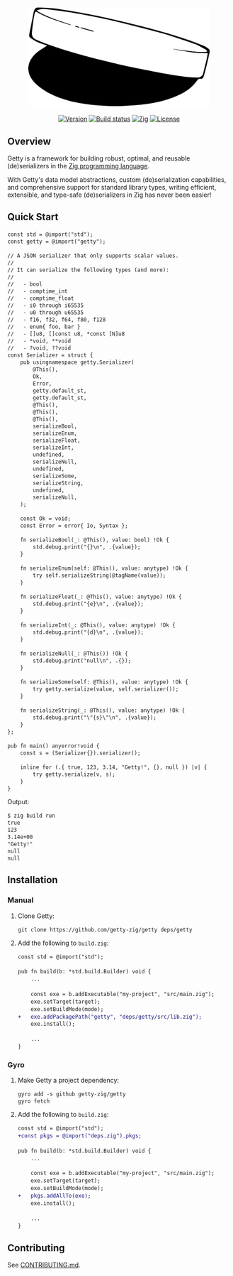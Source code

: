 <br/>

<p align="center">
  <img alt="Getty" src="https://github.com/getty-zig/logo/blob/main/getty-solid.svg" width="410px">
  <br/>
  <br/>
  <a href="https://github.com/getty-zig/getty/releases/latest"><img alt="Version" src="https://img.shields.io/github/v/release/getty-zig/getty?include_prereleases&label=version&style=flat-square"></a>
  <a href="https://github.com/getty-zig/getty/actions/workflows/ci.yml"><img alt="Build status" src="https://img.shields.io/github/workflow/status/getty-zig/getty/ci?style=flat-square" /></a>
  <a href="https://ziglang.org/download"><img alt="Zig" src="https://img.shields.io/badge/zig-master-fd9930.svg?style=flat-square"></a>
  <a href="https://github.com/getty-zig/getty/blob/main/LICENSE"><img alt="License" src="https://img.shields.io/badge/license-MIT-blue?style=flat-square"></a>
</p>

## Overview

Getty is a framework for building robust, optimal, and reusable (de)serializers in the [Zig programming language](https://ziglang.org).

With Getty's data model abstractions, custom (de)serialization capabilities, and comprehensive support for standard library types, writing efficient, extensible, and type-safe (de)serializers in Zig has never been easier!

## Quick Start

```zig
const std = @import("std");
const getty = @import("getty");

// A JSON serializer that only supports scalar values.
//
// It can serialize the following types (and more):
//
//   - bool
//   - comptime_int
//   - comptime_float
//   - i0 through i65535
//   - u0 through u65535
//   - f16, f32, f64, f80, f128
//   - enum{ foo, bar }
//   - []u8, []const u8, *const [N]u8
//   - *void, **void
//   - ?void, ??void
const Serializer = struct {
    pub usingnamespace getty.Serializer(
        @This(),
        Ok,
        Error,
        getty.default_st,
        getty.default_st,
        @This(),
        @This(),
        @This(),
        serializeBool,
        serializeEnum,
        serializeFloat,
        serializeInt,
        undefined,
        serializeNull,
        undefined,
        serializeSome,
        serializeString,
        undefined,
        serializeNull,
    );

    const Ok = void;
    const Error = error{ Io, Syntax };

    fn serializeBool(_: @This(), value: bool) !Ok {
        std.debug.print("{}\n", .{value});
    }

    fn serializeEnum(self: @This(), value: anytype) !Ok {
        try self.serializeString(@tagName(value));
    }

    fn serializeFloat(_: @This(), value: anytype) !Ok {
        std.debug.print("{e}\n", .{value});
    }

    fn serializeInt(_: @This(), value: anytype) !Ok {
        std.debug.print("{d}\n", .{value});
    }

    fn serializeNull(_: @This()) !Ok {
        std.debug.print("null\n", .{});
    }

    fn serializeSome(self: @This(), value: anytype) !Ok {
        try getty.serialize(value, self.serializer());
    }

    fn serializeString(_: @This(), value: anytype) !Ok {
        std.debug.print("\"{s}\"\n", .{value});
    }
};

pub fn main() anyerror!void {
    const s = (Serializer{}).serializer();

    inline for (.{ true, 123, 3.14, "Getty!", {}, null }) |v| {
        try getty.serialize(v, s);
    }
}
```

Output:

```console
$ zig build run
true
123
3.14e+00
"Getty!"
null
null
```

## Installation

### Manual

1. Clone Getty:

    ```
    git clone https://github.com/getty-zig/getty deps/getty
    ```

2. Add the following to `build.zig`:

    ```diff
    const std = @import("std");

    pub fn build(b: *std.build.Builder) void {
        ...

        const exe = b.addExecutable("my-project", "src/main.zig");
        exe.setTarget(target);
        exe.setBuildMode(mode);
    +   exe.addPackagePath("getty", "deps/getty/src/lib.zig");
        exe.install();

        ...
    }
    ```

### Gyro

1. Make Getty a project dependency:

    ```
    gyro add -s github getty-zig/getty
    gyro fetch
    ```

2. Add the following to `build.zig`:

    ```diff
    const std = @import("std");
    +const pkgs = @import("deps.zig").pkgs;

    pub fn build(b: *std.build.Builder) void {
        ...

        const exe = b.addExecutable("my-project", "src/main.zig");
        exe.setTarget(target);
        exe.setBuildMode(mode);
    +   pkgs.addAllTo(exe);
        exe.install();

        ...
    }
    ```

## Contributing

See [CONTRIBUTING.md](CONTRIBUTING.md).
